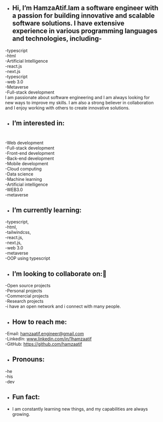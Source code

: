 - ## Hi, I’m HamzaAtif.Iam a software engineer with a passion for building innovative and scalable software solutions. I have extensive experience in various programming languages and technologies, including-<br>
-typescript<br>
-html<br>
-Artificial Intelligence<br>
-react.js<br>
-next.js<br>
-typescript<br>
-web 3.0<br>
-Metaverse<br>
-Full-stack development<br>
I am passionate about software engineering and I am always looking for new ways to improve my skills. I am also a strong believer in collaboration and I enjoy working with others to create innovative solutions.


- ## I’m interested in:<br><br>
-Web development<br>
-Full-stack development<br>
-Front-end development<br>
-Back-end development<br>
-Mobile development<br>
-Cloud computing<br>
-Data science<br>
-Machine learning<br>
-Artificial intelligence<br>
-WEB3.0<br>
-metaverse<br>
- ## I’m currently learning:<br>
-typescript,<br>
-html,<br>
-tailwindcss,<br>
-react.js,<br>
-next.js,<br>
-web 3.0<br>
-metaverse<br>
-OOP using typescript<br>
- ## I’m looking to collaborate on:🤝<br>
-Open source projects<br>
-Personal projects<br>
-Commercial projects<br>
-Research projects<br>
-i have an open network and i connect with many people.<br>
- ## How to reach me:<br>
-Email: hamzaatif.engineer@gmail.com<br>
-LinkedIn: www.linkedin.com/in/1hamzaatif<br>
-GitHub: https://github.com/hamzaatif<br>
- ## Pronouns:<br>
-he<br>
-his<br>
-dev<br>
- ## Fun fact:
- I am constantly learning new things, and my capabilities are always growing.

<!---
HamzaAtif/HamzaAtif is a ✨ special ✨ repository because its `README.md` (this file) appears on your GitHub profile.
You can click the Preview link to take a look at your changes.
--->
